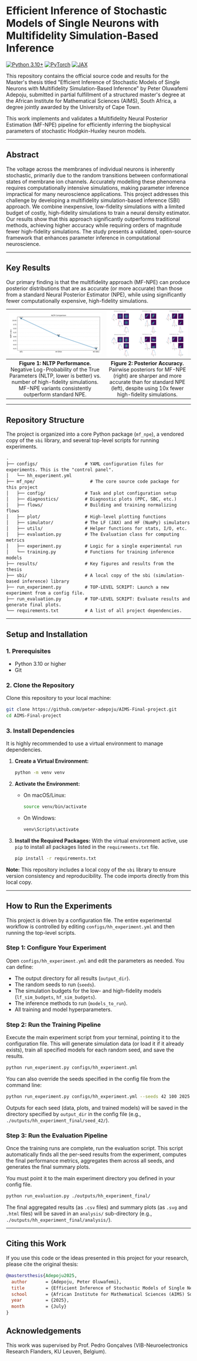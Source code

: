 # Efficient Inference of Stochastic Models of Single Neurons with Multifidelity Simulation-Based Inference

[![Python 3.10+](https://img.shields.io/badge/python-3.10+-blue.svg)](https://www.python.org/downloads/)
[![PyTorch](https://img.shields.io/badge/PyTorch-%23EE4C2C.svg?style=flat&logo=PyTorch&logoColor=white)](https://pytorch.org/)
[![JAX](https://img.shields.io/badge/JAX-%234285F4.svg?style=flat)](https://github.com/google/jax)

This repository contains the official source code and results for the Master's thesis titled "Efficient Inference of Stochastic Models of Single Neurons with Multifidelity Simulation-Based Inference" by Peter Oluwafemi Adepoju, submitted in partial fulfillment of a structured master's degree at the African Institute for Mathematical Sciences (AIMS), South Africa, a degree jointly awarded by the University of Cape Town.

This work implements and validates a Multifidelity Neural Posterior Estimation (MF-NPE) pipeline for efficiently inferring the biophysical parameters of stochastic Hodgkin-Huxley neuron models.

---

## Abstract

The voltage across the membranes of individual neurons is inherently stochastic, primarily due to the random transitions between conformational states of membrane ion channels. Accurately modelling these phenomena requires computationally intensive simulations, making parameter inference impractical for many neuroscience applications. This project addresses this challenge by developing a multifidelity simulation-based inference (SBI) approach. We combine inexpensive, low-fidelity simulations with a limited budget of costly, high-fidelity simulations to train a neural density estimator. Our results show that this approach significantly outperforms traditional methods, achieving higher accuracy while requiring orders of magnitude fewer high-fidelity simulations. The study presents a validated, open-source framework that enhances parameter inference in computational neuroscience.

---

## Key Results

Our primary finding is that the multifidelity approach (MF-NPE) can produce posterior distributions that are as accurate (or more accurate) than those from a standard Neural Posterior Estimator (NPE), while using significantly fewer computationally expensive, high-fidelity simulations.

| ![NLTP Comparison](results/nltp_comparison.png) | ![Posterior Comparison](results/posterior_comparison.png) |
|:---:|:---:|
| **Figure 1: NLTP Performance.** Negative Log-Probability of the True Parameters (NLTP, lower is better) vs. number of high-fidelity simulations. MF-NPE variants consistently outperform standard NPE. | **Figure 2: Posterior Accuracy.** Pairwise posteriors for MF-NPE (right) are sharper and more accurate than for standard NPE (left), despite using 10x fewer high-fidelity simulations. |

---

## Repository Structure

The project is organized into a core Python package (`mf_npe`), a vendored copy of the `sbi` library, and several top-level scripts for running experiments.

```
.
├── configs/                  # YAML configuration files for experiments. This is the "control panel".
│   └── hh_experiment.yml
├── mf_npe/                     # The core source code package for this project
│   ├── config/               # Task and plot configuration setup
│   ├── diagnostics/          # Diagnostic plots (PPC, SBC, etc.)
│   ├── flows/                # Building and training normalizing flows
│   ├── plot/                 # High-level plotting functions
│   ├── simulator/            # The LF (JAX) and HF (NumPy) simulators
│   ├── utils/                # Helper functions for stats, I/O, etc.
│   ├── evaluation.py         # The Evaluation class for computing metrics
│   ├── experiment.py         # Logic for a single experimental run
│   └── training.py           # Functions for training inference models
├── results/                  # Key figures and results from the thesis
├── sbi/                      # A local copy of the sbi (simulation-based inference) library
├── run_experiment.py         # TOP-LEVEL SCRIPT: Launch a new experiment from a config file.
├── run_evaluation.py         # TOP-LEVEL SCRIPT: Evaluate results and generate final plots.
└── requirements.txt          # A list of all project dependencies.
```

---

## Setup and Installation

### 1. Prerequisites
- Python 3.10 or higher
- Git

### 2. Clone the Repository
Clone this repository to your local machine:
```bash
git clone https://github.com/peter-adepoju/AIMS-Final-project.git
cd AIMS-Final-project
```

### 3. Install Dependencies
It is highly recommended to use a virtual environment to manage dependencies.

1.  **Create a Virtual Environment:**
    ```bash
    python -m venv venv
    ```

2.  **Activate the Environment:**
    *   On macOS/Linux:
        ```bash
        source venv/bin/activate
        ```
    *   On Windows:
        ```bash
        venv\Scripts\activate
        ```

3.  **Install the Required Packages:**
    With the virtual environment active, use `pip` to install all packages listed in the `requirements.txt` file.
    ```bash
    pip install -r requirements.txt
    ```

**Note:** This repository includes a local copy of the `sbi` library to ensure version consistency and reproducibility. The code imports directly from this local copy.

---

## How to Run the Experiments

This project is driven by a configuration file. The entire experimental workflow is controlled by editing `configs/hh_experiment.yml` and then running the top-level scripts.

### Step 1: Configure Your Experiment
Open `configs/hh_experiment.yml` and edit the parameters as needed. You can define:
- The output directory for all results (`output_dir`).
- The random seeds to run (`seeds`).
- The simulation budgets for the low- and high-fidelity models (`lf_sim_budgets`, `hf_sim_budgets`).
- The inference methods to run (`models_to_run`).
- All training and model hyperparameters.

### Step 2: Run the Training Pipeline
Execute the main experiment script from your terminal, pointing it to the configuration file. This will generate simulation data (or load it if it already exists), train all specified models for each random seed, and save the results.

```bash
python run_experiment.py configs/hh_experiment.yml
```
You can also override the seeds specified in the config file from the command line:
```bash
python run_experiment.py configs/hh_experiment.yml --seeds 42 100 2025
```
Outputs for each seed (data, plots, and trained models) will be saved in the directory specified by `output_dir` in the config file (e.g., `./outputs/hh_experiment_final/seed_42/`).

### Step 3: Run the Evaluation Pipeline
Once the training runs are complete, run the evaluation script. This script automatically finds all the per-seed results from the experiment, computes the final performance metrics, aggregates them across all seeds, and generates the final summary plots.

You must point it to the main experiment directory you defined in your config file.
```bash
python run_evaluation.py ./outputs/hh_experiment_final/
```
The final aggregated results (as `.csv` files) and summary plots (as `.svg` and `.html` files) will be saved in an `analysis/` sub-directory (e.g., `./outputs/hh_experiment_final/analysis/`).

---

## Citing this Work
If you use this code or the ideas presented in this project for your research, please cite the original thesis:

```bibtex
@mastersthesis{Adepoju2025,
  author       = {Adepoju, Peter Oluwafemi},
  title        = {Efficient Inference of Stochastic Models of Single Neurons with Multifidelity Simulation-Based Inference},
  school       = {African Institute for Mathematical Sciences (AIMS) South Africa},
  year         = {2025},
  month        = {July}
}
```

## Acknowledgements
This work was supervised by Prof. Pedro Gonçalves (VIB-Neuroelectronics Research Flanders, KU Leuven, Belgium).
```
